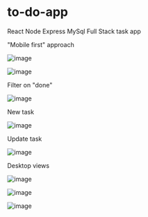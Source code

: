 # to-do-app
React Node Express MySql Full Stack task app

"Mobile first" approach

![image](https://user-images.githubusercontent.com/118814233/221165175-5f965a6a-54f0-4198-96c6-76556f8fbc86.png)

![image](https://user-images.githubusercontent.com/118814233/221165287-b5b40a8f-3309-42a8-a593-cd59606c8328.png)

Filter on "done"

![image](https://user-images.githubusercontent.com/118814233/221165453-7201335c-b06f-44af-8726-5392d2eb9c7e.png)

New task

![image](https://user-images.githubusercontent.com/118814233/221165601-ecb1778f-9489-4b53-8fde-3bb9b849ec61.png)

Update task

![image](https://user-images.githubusercontent.com/118814233/221165724-537aca09-cbc6-4da8-8a01-179b1c43edd8.png)

Desktop views

![image](https://user-images.githubusercontent.com/118814233/221164795-a926a5de-b735-4081-af3a-52d8a24ff7a5.png)

![image](https://user-images.githubusercontent.com/118814233/221165951-1ec4a967-83fe-4f14-8089-9a4d97d59e7f.png)

![image](https://user-images.githubusercontent.com/118814233/221166035-5a50e8ba-c33a-4531-8592-00c98a0535cc.png)
